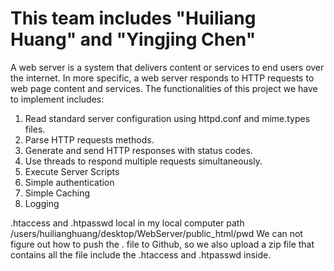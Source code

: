 # This team includes "Huiliang Huang" and "Yingjing Chen" 
   A web server is a system that delivers content or services to end users over the internet. In more specific, a web server responds to    HTTP requests to web page content and services. The functionalities of this project we have to implement includes:

 1. Read standard server configuration using httpd.conf and mime.types files.
 2. Parse HTTP requests methods.
 3. Generate and send HTTP responses with status codes.
 4. Use threads to respond multiple requests simultaneously.
 5. Execute Server Scripts
 6. Simple authentication
 7. Simple Caching
 8. Logging


 .htaccess and .htpasswd local in my local computer path  /users/huilianghuang/desktop/WebServer/public_html/pwd
 We can not figure out how to push the . file to Github, so we also upload a zip file that contains all the file include the .htaccess and .htpasswd inside. 
